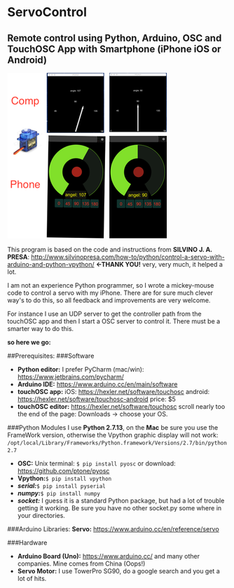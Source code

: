  


# ServoControl
## Remote control using Python, Arduino, OSC and TouchOSC App with Smartphone (iPhone iOS or Android)
![Blogo](image/screen.png)

This program is based on the code and instructions from **SILVINO J. A. PRESA**: <http://www.silvinopresa.com/how-to/python/control-a-servo-with-arduino-and-python-vpython/> **<-THANK YOU!** very, very much, it helped a lot.

I am not an experience Python programmer, so I wrote a mickey-mouse code to control a servo with my iPhone.
There are for sure much clever way's to do this, so all feedback and improvements are very welcome.

 
For instance I use an UDP server to get the controller path from the touchOSC app and then I start a OSC server to control it. There must be a smarter way to do this.

**so here we go:**

##Prerequisites:
###Software

* **Python editor:** I prefer PyCharm (mac/win): <https://www.jetbrains.com/pycharm/> 
* **Arduino IDE:** <https://www.arduino.cc/en/main/software>
* **touchOSC app:** iOS: <https://hexler.net/software/touchosc> android: <https://hexler.net/software/touchosc-android>  price: $5
* **touchOSC editor:** <https://hexler.net/software/touchosc> scroll nearly too the end of the page: Downloads -> choose your OS.

###Python Modules
I use  **Python 2.7.13**, on the **Mac** be sure you use the FrameWork version, otherwise the Vpython graphic display will not work: ```/opt/local/Library/Frameworks/Python.framework/Versions/2.7/bin/python2.7```

* **OSC:** Unix terminal: ```$ pip install pyosc``` or download: <https://github.com/ptone/pyosc>
* **Vpython:**```$ pip install vpython```
* ***serial:***```$ pip install pyserial```
* ***numpy:***```$ pip install numpy```
* ***socket:*** I guess it is a standard Python package, but had a lot of trouble getting it working. Be sure you have no other socket.py some where in your directories.

###Arduino Libraries:
**Servo:** <https://www.arduino.cc/en/reference/servo>

###Hardware
* **Arduino Board (Uno):** <https://www.arduino.cc/> and many other companies. Mine comes from China (Oops!)
* **Servo Motor:** I use TowerPro SG90, do a google search and you get a lot of hits.


 

